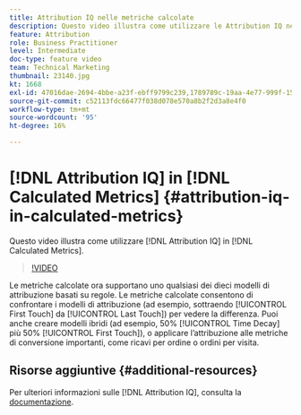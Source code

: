 ```yaml
---
title: Attribution IQ nelle metriche calcolate
description: Questo video illustra come utilizzare le Attribution IQ nelle metriche calcolate.
feature: Attribution
role: Business Practitioner
level: Intermediate
doc-type: feature video
team: Technical Marketing
thumbnail: 23140.jpg
kt: 1668
exl-id: 47016dae-2694-4bbe-a23f-ebff9799c239,1789789c-19aa-4e77-999f-15fa11b7f858,1789789c-19aa-4e77-999f-15fa11b7f858,47016dae-2694-4bbe-a23f-ebff9799c239
source-git-commit: c52113fdc66477f038d078e570a8b2f2d3a8e4f0
workflow-type: tm+mt
source-wordcount: '95'
ht-degree: 16%

---
```


# [!DNL Attribution IQ] in  [!DNL Calculated Metrics] {#attribution-iq-in-calculated-metrics}

Questo video illustra come utilizzare [!DNL Attribution IQ] in [!DNL Calculated Metrics].

>[!VIDEO](https://video.tv.adobe.com/v/23140/?quality=12)

Le metriche calcolate ora supportano uno qualsiasi dei dieci modelli di attribuzione basati su regole. Le metriche calcolate consentono di confrontare i modelli di attribuzione (ad esempio, sottraendo [!UICONTROL First Touch] da [!UICONTROL Last Touch]) per vedere la differenza. Puoi anche creare modelli ibridi (ad esempio, 50% [!UICONTROL Time Decay] più 50% [!UICONTROL First Touch]), o applicare l’attribuzione alle metriche di conversione importanti, come ricavi per ordine o ordini per visita.

## Risorse aggiuntive {#additional-resources}

Per ulteriori informazioni sulle  [!DNL Attribution IQ], consulta la [documentazione](https://experienceleague.adobe.com/docs/analytics/analyze/analysis-workspace/attribution/overview.html).
